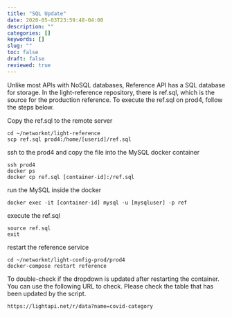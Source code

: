 ```yaml
---
title: "SQL Update"
date: 2020-05-03T23:59:48-04:00
description: ""
categories: []
keywords: []
slug: ""
toc: false
draft: false
reviewed: true
---
```


Unlike most APIs with NoSQL databases, Reference API has a SQL database for storage. In the light-reference repository, there is ref.sql, which is the source for the production reference. To execute the ref.sql on prod4, follow the steps below. 

Copy the ref.sql to the remote server


```
cd ~/networknt/light-reference
scp ref.sql prod4:/home/[userid]/ref.sql
```

ssh to the prod4 and copy the file into the MySQL docker container

```
ssh prod4
docker ps
docker cp ref.sql [container-id]:/ref.sql
```

run the MySQL inside the docker

```
docker exec -it [container-id] mysql -u [mysqluser] -p ref
```

execute the ref.sql

```
source ref.sql
exit

```

restart the reference service

```
cd ~/networknt/light-config-prod/prod4
docker-compose restart reference
```

To double-check if the dropdown is updated after restarting the container. You can use the following URL to check. Please check the table that has been updated by the script. 


```
https://lightapi.net/r/data?name=covid-category
```






